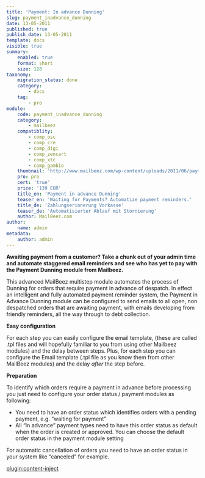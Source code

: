 ```yaml
---
title: 'Payment: In advance Dunning'
slug: payment_inadvance_dunning
date: 13-05-2011
published: true
publish_date: 13-05-2011
template: docs
visible: true
summary:
    enabled: true
    format: short
    size: 128
taxonomy:
    migration_status: done
    category:
        - docs
    tag:
        - pro
module:
    code: payment_inadvance_dunning
    category:
        - mailbeez
    compatiblity:
        - comp_osc
        - comp_cre
        - comp_digi
        - comp_zencart
        - comp_xtc
        - comp_gambio
    thumbnail: 'http://www.mailbeez.com/wp-content/uploads/2011/06/payment_inadvance_dunning.png'
    pro: pro
    cert: 'true'
    price: '139 EUR'
    title_en: 'Payment in advance Dunning'
    teaser_en: 'Waiting for Payments? Automatize payment reminders.'
    title_de: 'Zahlungserinnerung Vorkasse'
    teaser_de: 'Automatisierter Ablauf mit Stornierung'
    author: MailBeez.com
author:
    name: admin
metadata:
    author: admin
---
```


**Awaiting payment from a customer? Take a chunk out of your admin time and automate staggered email reminders and see who has yet to pay with the Payment Dunning module from Mailbeez.**

This advanced MailBeez multistep module automates the process of Dunning for orders that require payment in advance of despatch. In effect an intelligent and fully automated payment reminder system, the Payment in Advance Dunning module can be configured to send emails to all open, non despatched orders that are awaiting payment, with emails developing from friendly reminders, all the way through to debt collection.

**Easy configuration**

For each step you can easily configure the email template, (these are called .tpl files and will hopefully familiar to you from using other Mailbeez modules) and the delay between steps. Plus, for each step you can configure the Email template (.tpl file as you know them from other MailBeez modules) and the delay *after* the step before.

 

**Preparation**

To identify which orders require a payment in advance before processing you just need to configure your order status / payment modules as following:

- You need to have an order status which identifies orders with a pending payment, e.g. “waiting for payment”
- All “in advance” payment types need to have this order status as default when the order is created or approved. You can choose the default order status in the payment module setting

For automatic cancellation of orders you need to have an order status in your system like “canceled” for example.

[plugin:content-inject](/content_blocks/pro_responsive_template)

